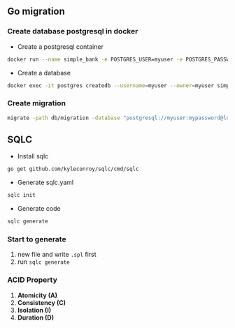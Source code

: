 ## Go migration

### Create database postgresql in docker
- Create a postgresql container
```bash
docker run --name simple_bank -e POSTGRES_USER=myuser -e POSTGRES_PASSWORD=mypassword -p 5430:5432 -d postgres:alpine
```
- Create a database
```bash
docker exec -it postgres createdb --username=myuser --owner=myuser simple_bank
```

### Create migration

```bash
migrate -path db/migration -database "postgresql://myuser:mypassword@localhost:5430/simple_bank?sslmode=disable" -verbose up
```

## SQLC
- Install sqlc
```bash
go get github.com/kyleconroy/sqlc/cmd/sqlc
```
- Generate sqlc.yaml
```bash
sqlc init
```
- Generate code
```bash
sqlc generate
```

### Start to generate
1. new file and write `.spl` first
2. run `sqlc generate`

### ACID Property
1. **Atomicity (A)**
2. **Consistency (C)**
3. **Isolation (I)**
4. **Duration (D)**
